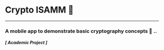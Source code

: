 # Crypto ISAMM 🥙
---

### A mobile app to demonstrate basic cryptography concepts 📍 ..


##### [ Academic Project ]
